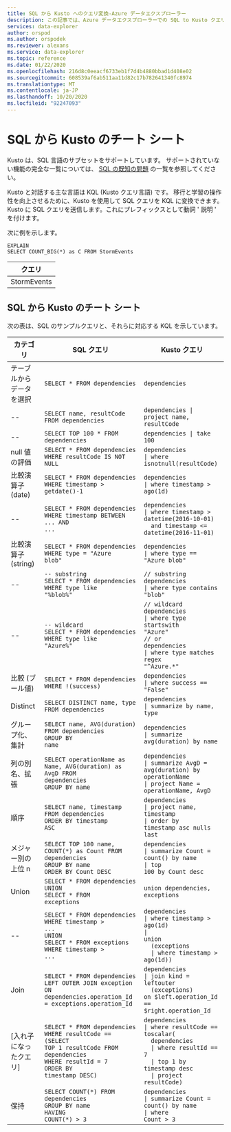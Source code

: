 ```yaml
---
title: SQL から Kusto へのクエリ変換-Azure データエクスプローラー
description: この記事では、Azure データエクスプローラーでの SQL to Kusto クエリの変換について説明します。
services: data-explorer
author: orspod
ms.author: orspodek
ms.reviewer: alexans
ms.service: data-explorer
ms.topic: reference
ms.date: 01/22/2020
ms.openlocfilehash: 216d8c0eeacf6733eb1f7d4b4880bbad1d408e02
ms.sourcegitcommit: 608539af6ab511aa11d82c17b782641340fc8974
ms.translationtype: MT
ms.contentlocale: ja-JP
ms.lasthandoff: 10/20/2020
ms.locfileid: "92247093"
---
```

# <a name="sql-to-kusto-cheat-sheet"></a>SQL から Kusto のチート シート

Kusto は、SQL 言語のサブセットをサポートしています。 サポートされていない機能の完全な一覧については、 [SQL の既知の問題](../api/tds/sqlknownissues.md) の一覧を参照してください。

Kusto と対話する主な言語は KQL (Kusto クエリ言語) です。 移行と学習の操作性を向上させるために、Kusto を使用して SQL クエリを KQL に変換できます。 Kusto に SQL クエリを送信します。これにプレフィックスとして動詞 ' 説明 ' を付けます。

次に例を示します。

<!-- csl: https://help.kusto.windows.net:443/Samples -->
```kusto
EXPLAIN 
SELECT COUNT_BIG(*) as C FROM StormEvents 
```

|クエリ|
|---|
|StormEvents<br>| C の集計 = count ()<br>| プロジェクト C|

## <a name="sql-to-kusto-cheat-sheet"></a>SQL から Kusto のチート シート

次の表は、SQL のサンプルクエリと、それらに対応する KQL を示しています。

|カテゴリ |SQL クエリ |Kusto クエリ
|---|---|---
テーブルからデータを選択 |<code>SELECT * FROM dependencies</code> | <code>dependencies</code>
--|<code>SELECT name, resultCode FROM dependencies</code> |<code>dependencies &#124; project name, resultCode</code>
--|<code>SELECT TOP 100 * FROM dependencies</code> | <code>dependencies &#124; take 100</code>
null 値の評価 |<code>SELECT * FROM dependencies<br>WHERE resultCode IS NOT NULL</code> | <code>dependencies<br>&#124; where isnotnull(resultCode)</code>
比較演算子 (date) |<code>SELECT * FROM dependencies<br>WHERE timestamp > getdate()-1</code>| <code>dependencies<br>&#124; where timestamp > ago(1d)</code>
--|<code>SELECT * FROM dependencies<br>WHERE timestamp BETWEEN ... AND ...</code> |<code>dependencies<br>&#124; where timestamp > datetime(2016-10-01)<br>&nbsp;&nbsp;and timestamp <= datetime(2016-11-01)</code>
比較演算子 (string)|<code>SELECT * FROM dependencies<br>WHERE type = "Azure blob"</code> |<code>dependencies<br>&#124; where type == "Azure blob"</code>
--|<code>-- substring<br>SELECT * FROM dependencies<br>WHERE type like "%blob%"</code> |<code>// substring<br>dependencies<br>&#124; where type contains "blob"</code>
--|<code>-- wildcard<br>SELECT * FROM dependencies<br>WHERE type like "Azure%"</code> |<code>// wildcard<br>dependencies<br>&#124; where type startswith "Azure"<br>// or<br>dependencies<br>&#124; where type matches regex "^Azure.*"</code>
比較 (ブール値) |<code>SELECT * FROM dependencies<br>WHERE !(success)</code> |<code>dependencies<br>&#124; where success == "False"</code>
Distinct |<code>SELECT DISTINCT name, type  FROM dependencies</code> |<code>dependencies<br>&#124; summarize by name, type</code>
グループ化、集計 |<code>SELECT name, AVG(duration) FROM dependencies<br>GROUP BY name</code> |<code>dependencies<br>&#124; summarize avg(duration) by name</code>
列の別名、拡張 |<code>SELECT operationName as Name, AVG(duration) as AvgD FROM dependencies<br>GROUP BY name</code> |<code>dependencies<br>&#124; summarize AvgD = avg(duration) by operationName<br>&#124; project Name = operationName, AvgD</code>
順序 |<code>SELECT name, timestamp FROM dependencies<br>ORDER BY timestamp ASC</code> |<code>dependencies<br>&#124; project name, timestamp<br>&#124; order by timestamp asc nulls last</code>
メジャー別の上位 n |<code>SELECT TOP 100 name, COUNT(*) as Count FROM dependencies<br>GROUP BY name<br>ORDER BY Count DESC</code> |<code>dependencies<br>&#124; summarize Count = count() by name<br>&#124; top 100 by Count desc</code>
Union |<code>SELECT * FROM dependencies<br>UNION<br>SELECT * FROM exceptions</code> |<code>union dependencies, exceptions</code>
--|<code>SELECT * FROM dependencies<br>WHERE timestamp > ...<br>UNION<br>SELECT * FROM exceptions<br>WHERE timestamp > ...</code> |<code>dependencies<br>&#124; where timestamp > ago(1d)<br>&#124; union<br>&nbsp;&nbsp;(exceptions<br>&nbsp;&nbsp;&#124; where timestamp > ago(1d))</code>
Join |<code>SELECT * FROM dependencies <br>LEFT OUTER JOIN exception<br>ON dependencies.operation_Id = exceptions.operation_Id</code> |<code>dependencies<br>&#124; join kind = leftouter<br>&nbsp;&nbsp;(exceptions)<br>on $left.operation_Id == $right.operation_Id</code>
[入れ子になったクエリ] |<code>SELECT * FROM dependencies<br>WHERE resultCode == <br>(SELECT TOP 1 resultCode FROM dependencies<br>WHERE resultId = 7<br>ORDER BY timestamp DESC)</code> |<code>dependencies<br>&#124; where resultCode == toscalar(<br>&nbsp;&nbsp;dependencies<br>&nbsp;&nbsp;&#124; where resultId == 7<br>&nbsp;&nbsp;&#124; top 1 by timestamp desc<br>&nbsp;&nbsp;&#124; project resultCode)</code>
保持 |<code>SELECT COUNT(\*) FROM dependencies<br>GROUP BY name<br>HAVING COUNT(\*) > 3</code> |<code>dependencies<br>&#124; summarize Count = count() by name<br>&#124; where Count > 3</code>|
